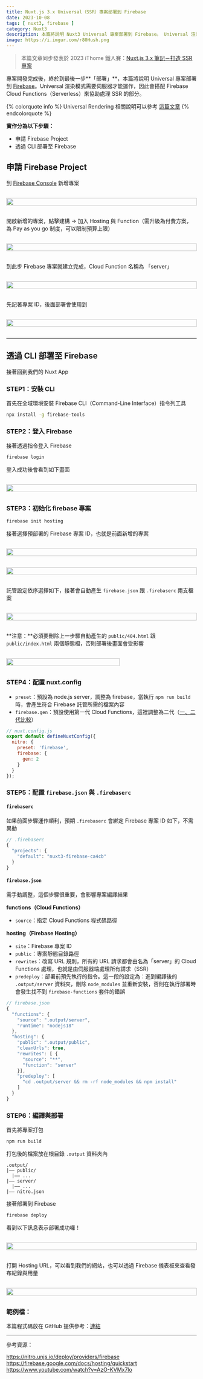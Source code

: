 ```yaml
---
title: Nuxt.js 3.x Universal（SSR）專案部署到 Firebase
date: 2023-10-08
tags: [ nuxt3, firebase ]
category: Nuxt3
description: 本篇將說明 Nuxt3 Universal 專案部署到 Firebase。 Universal 渲染模式需要伺服器才能運作，因此會搭配 Firebase Cloud Functions（Serverless）來協助處理 SSR 的部分。
image: https://i.imgur.com/r80Hush.png
---
```


> 本篇文章同步發表於 2023 iThome 鐵人賽：[Nuxt.js 3.x 筆記－打造 SSR 專案](https://ithelp.ithome.com.tw/users/20130500/ironman/6236)
>

專案開發完成後，終於到最後一步**「部署」**，本篇將說明 Universal 專案部署到 [Firebase](https://firebase.google.com/)。Universal 渲染模式需要伺服器才能運作，因此會搭配 Firebase Cloud Functions（Serverless）來協助處理 SSR 的部分。

{% colorquote info %}
Universal Rendering 相關說明可以參考 [這篇文章](https://clairechang.tw/2023/08/22/nuxt3/nuxt-vs-vue/#Universal-Rendering)
{% endcolorquote %}

**實作分為以下步驟：**

- 申請 Firebase Project
- 透過 CLI 部署至 Firebase

<!-- more -->

## **申請 Firebase Project**

到 [Firebase Console](https://console.firebase.google.com/) 新增專案

<div style="display: flex; justify-content: center; margin: 30px 0;">
  <img style="width: 100%; max-width: 100%;" src="https://i.imgur.com/AJhGnFX.png">
</div>

開啟新增的專案，點擊建構 → 加入 Hosting 與 Function（需升級為付費方案，為 Pay as you go 制度，可以限制預算上限）

<div style="display: flex; justify-content: center; margin: 30px 0;">
  <img style="width: 100%; max-width: 100%;" src="https://i.imgur.com/mCT0VbR.png">
</div>

到此步 Firebase 專案就建立完成，Cloud Function 名稱為 「server」

<div style="display: flex; justify-content: center; margin: 30px 0;">
  <img style="width: 100%; max-width: 100%;" src="https://i.imgur.com/A2qIFu6.png">
</div>

先記著專案 ID，後面部署會使用到

<div style="display: flex; justify-content: center; margin: 30px 0;">
  <img style="width: 100%; max-width: 100%;" src="https://i.imgur.com/wR8QFZ7.png">
</div>

---

## **透過 CLI 部署至 Firebase**

接著回到我們的 Nuxt App

### **STEP1：安裝 CLI**

首先在全域環境安裝 Firebase CLI（Command-Line Interface）指令列工具

```bash
npx install -g firebase-tools
```

### **STEP2：登入 Firebase**

接著透過指令登入 Firebase

```bash
firebase login
```

登入成功後會看到如下畫面

<div style="display: flex; justify-content: center; margin: 30px 0;">
  <img style="width: 100%; max-width: 100%;" src="https://i.imgur.com/34GCwuw.png">
</div>

### **STEP3：初始化 firebase 專案**

```bash
firebase init hosting
```

接著選擇預部署的 Firebase 專案 ID，也就是前面新增的專案

<div style="display: flex; justify-content: center; margin: 30px 0;">
  <img style="width: 100%; max-width: 100%;" src="https://i.imgur.com/WtYWaGr.png">
</div>

<div style="display: flex; justify-content: center; margin: 30px 0;">
  <img style="width: 100%; max-width: 100%;" src="https://i.imgur.com/0Zl4sCI.png">
</div>

託管設定依序選擇如下，接著會自動產生 `firebase.json` 跟 `.firebaserc` 兩支檔案

<div style="display: flex; justify-content: center; margin: 30px 0;">
  <img style="width: 100%; max-width: 100%;" src="https://i.imgur.com/owkwSt4.png">
</div>

**注意：**必須要刪除上一步驟自動產生的 `public/404.html` 跟 `public/index.html` 兩個靜態檔，否則部署後畫面會受影響

<div style="display: flex; justify-content: left; margin: 30px 0;">
  <img style="width: 100%; max-width: 300px;" src="https://i.imgur.com/Dvkn3Q8.png">
</div>

### **STEP4：配置 nuxt.config**

- `preset`：預設為 node.js server，調整為 firebase，當執行 `npm run build` 時，會產生符合 Firebase 託管所需的檔案內容
- `firebase.gen`：預設使用第一代 Cloud Functions，這裡調整為二代（[一、二代比較](https://firebase.google.com/docs/functions/version-comparison)）

```jsx
// nuxt.config.js
export default defineNuxtConfig({
  nitro: {
    preset: 'firebase',
    firebase: {
      gen: 2
    }
  }
});
```

### **STEP5：配置 `firebase.json` 與 `.firebaserc`**

#### **`firebaserc`**

如果前面步驟運作順利，預期 `.firebaserc` 會綁定 Firebase 專案 ID 如下，不需異動

```jsx
// .firebaserc
{
  "projects": {
    "default": "nuxt3-firebase-ca4cb"
  }
}
```

#### **`firebase.json`**

需手動調整，這個步驟很重要，會影響專案編譯結果

**functions（Cloud Functions）**

- `source`：指定 Cloud Functions 程式碼路徑

**hosting（Firebase Hosting）**

- `site`：Firebase 專案 ID
- `public`：專案靜態目錄路徑
- `rewrites`：改寫 URL 規則，所有的 URL 請求都會由名為「server」的 Cloud Functions 處理，也就是由伺服器端處理所有請求（SSR）
- `predeploy`：部署前預先執行的指令。這一段的設定為：進到編譯後的 `.output/server` 資料夾，刪除 `node_modules` 並重新安裝，否則在執行部署時會發生找不到 `firebase-functions` 套件的錯誤

```jsx
// firebase.json
{
  "functions": {
    "source": ".output/server",
    "runtime": "nodejs18"
  },
  "hosting": {
    "public": ".output/public",
    "cleanUrls": true,
    "rewrites": [ {
      "source": "**",
      "function": "server"
    }],
    "predeploy": [
      "cd .output/server && rm -rf node_modules && npm install"
    ]
  }
}
```

### **STEP6：編譯與部署**

首先將專案打包

```bash
npm run build
```

打包後的檔案放在根目錄 `.output` 資料夾內

```
.output/
|—— public/
  |—— ...
|—— server/
  |—— ...
|—— nitro.json
```

接著部署到 Firebase

```bash
firebase deploy
```

看到以下訊息表示部署成功囉！

<div style="display: flex; justify-content: center; margin: 30px 0;">
  <img style="width: 100%; max-width: 100%;" src="https://i.imgur.com/9HyX6sU.png">
</div>

打開 Hosting URL，可以看到我們的網站，也可以透過 Firebase 儀表板來查看發布紀錄與用量

<div style="display: flex; justify-content: center; margin: 30px 0;">
  <img style="width: 100%; max-width: 100%;" src="https://i.imgur.com/xmHqFJE.png">
</div>

### **範例檔：**

本篇程式碼放在 GitHub 提供參考：[連結](https://github.com/clairechang0609/nuxt3-firebase)

---

參考資源：

https://nitro.unjs.io/deploy/providers/firebase
https://firebase.google.com/docs/hosting/quickstart
https://www.youtube.com/watch?v=AzO-KVMx7lo
